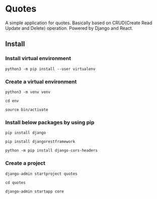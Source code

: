 # Quotes
 A simple application for quotes. Basically based on CRUD(Create Read Update and Delete) operation.
 Powered by Django and React.
## Install
### Install virtual environment
 ```
 python3 -m pip install --user virtualenv
 ```
### Create a virtual environment
 ```
 python3 -m venv venv
 ```
 ```
 cd env
 ```
 ```
 source bin/activate
 ```
### Install below packages by using pip
 ```
 pip install django
 ```
 ```
 pip install djangorestframework
 ```
 ```
 python -m pip install django-cors-headers
 ```
### Create a project
 ```
 django-admin startproject quotes
 ```
 ```
 cd quotes
 ```
 ```
 django-admin startapp core
 ```
